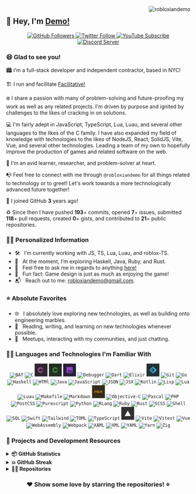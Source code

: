 <img align = "right" src = "https://komarev.com/ghpvc/?username=robloxiandemo" alt = "robloxiandemo" />

## 👋 Hey, I'm [Demo!](https://github.com/robloxiandemo)

<p align = "center" >
  <a href = "https://github.com/robloxiandemo?tab=followers" >
    <img src = "https://img.shields.io/github/followers/robloxiandemo?color=%23f5f5f5&label=Follow%20%40robloxiandemo&logo=GitHub&logoColor=%23fafafa&style=for-the-badge"
      alt = "GitHub Followers" />
  </a>
  <a href = "https://twitter.com/intent/follow?original_referer=https%3A%2F%2Fgithub.com%2Frobloxiandemo&screen_name=robloxiandemo" >
    <img src = "https://img.shields.io/twitter/follow/robloxiandemo?color=1DA1F2&logo=twitter&style=for-the-badge"
      alt = "Twitter Follow" />
  </a>
  <a href = "https://www.youtube.com/c/Demoman?sub_confirmation=1" >
    <img src = "https://img.shields.io/youtube/channel/subscribers/UCLpS7v1M4bRKkq-hMysfOKw?label=Subscribe%20to%20%20%40Demo&logo=YouTube&logoColor=%23FF0000&style=for-the-badge"
      alt = "YouTube Subscribe" />
  </a>
  <a href = "https://discord.gg/zCQTzAr" >
    <img src = "https://img.shields.io/discord/569871687076544545?color=%23738ADB&label=Join%20%40Facilitative&logo=Discord&logoColor=%23738ADB&style=for-the-badge"
      alt = "Discord Server" />
  </a>
</p>

### 😄 Glad to see you!

🏙️ I'm a full-stack developer and independent contractor, based in NYC!

🏗️ I run and facilitate <a href = "https://github.com/Facilitative" title = "GitHub Organization" > Facilitative! </a>

❄️ I share a passion with many of problem-solving and future-proofing my work as well as any related projects. I'm driven by purpose and ignited by challenges to the likes of cracking in on solutions.

💻 I'm fairly adept in JavaScript, TypeScript, Lua, Luau, and several other languages to the likes of the C family. I have also expanded my field of knowledge with technologies to the likes of NodeJS, React, SolidJS, Vite, Vue, and several other technologies. Leading a team of my own to hopefully improve the production of games and related software on the web.

🤔 I'm an avid learner, researcher, and problem-solver at heart.

📭 Feel free to connect with me through `@robloxiandemo` for all things related to technology or to greet! Let's work towards a more technologically advanced future together!

📆 I joined GitHub **3** years ago!

♻️ Since then I have pushed **193**+ commits, opened **7**+ issues, submitted **118**+ pull requests, created **0**+ gists, and contributed to **21**+ public repositories.

### 👨‍🎓 Personalized Information

- 🛠 &nbsp; I’m currently working with JS, TS, Lua, Luau, and roblox-TS.
- 🚀 &nbsp; At the moment, I’m exploring Haskell, Java, Ruby, and Rust.
- 💬 &nbsp; Feel free to ask me in regards to anything <a href =  "https://github.com/robloxiandemo/robloxiandemo/discussions/categories/q-a" title = "Q&A" > here! </a>
- 👾 &nbsp; Fun fact: Game design is just as much as enjoying the game!
- 📬 &nbsp; Reach out to me: <robloxiandemo@gmail.com>.

### ⭐ Absolute Favorites

- 🌐 &nbsp; I absolutely love exploring new technologies, as well as building onto engineering marbles.
- 📰 &nbsp; Reading, writing, and learning on new technologies whenever possible.
- 🍕 &nbsp; Meetups, interacting with my communities, and just chatting.

### 🧑‍💻 Languages and Technologies I'm Familiar With

<p align = "center" >
<code><img height = "35" src = "https://raw.githubusercontent.com/leonardssh/vscord/main/assets/icons/bat.png" alt = "BAT" ></code>
<code><img height = "35" src = "https://raw.githubusercontent.com/leonardssh/vscord/main/assets/icons/c.png" alt = "C" ></code>
<code><img height = "35" src = "https://raw.githubusercontent.com/leonardssh/vscord/main/assets/icons/cpp.png" alt = "C++" ></code>
<code><img height = "35" src = "https://raw.githubusercontent.com/leonardssh/vscord/main/assets/icons/csharp.png" alt = "C#" ></code>
<code><img height = "35" src = "https://raw.githubusercontent.com/leonardssh/vscord/main/assets/icons/css.png" alt = "CSS" ></code>
<code><img height = "35" src = "https://raw.githubusercontent.com/leonardssh/vscord/main/assets/icons/debugging.png" alt = "Debugger" ></code>
<code><img height = "35" src = "https://raw.githubusercontent.com/leonardssh/vscord/main/assets/icons/dart.png" alt = "Dart" ></code>
<code><img height = "35" src = "https://raw.githubusercontent.com/leonardssh/vscord/main/assets/icons/elixir.png" alt = "Elixir" ></code>
<code><img height = "35" src = "https://raw.githubusercontent.com/leonardssh/vscord/main/assets/icons/fsharp.png" alt = "F#" ></code>
<code><img height = "35" src = "https://raw.githubusercontent.com/leonardssh/vscord/main/assets/icons/git.png" alt = "Git" ></code>
<code><img height = "35" src = "https://raw.githubusercontent.com/leonardssh/vscord/main/assets/icons/go.png" alt = "Go" ></code>
<code><img height = "35" src = "https://raw.githubusercontent.com/leonardssh/vscord/main/assets/icons/haskell.png" alt = "Haskell" ></code>
<code><img height = "35" src = "https://raw.githubusercontent.com/leonardssh/vscord/main/assets/icons/html.png" alt = "HTMl" ></code>
<code><img height = "35" src = "https://raw.githubusercontent.com/leonardssh/vscord/main/assets/icons/java.png" alt = "Java" ></code>
<code><img height = "35" src = "https://raw.githubusercontent.com/leonardssh/vscord/main/assets/icons/js.png" alt = "JavaScript" ></code>
<code><img height = "35" src = "https://raw.githubusercontent.com/leonardssh/vscord/main/assets/icons/json.png" alt = "JSON" ></code>
<code><img height = "35" src = "https://raw.githubusercontent.com/leonardssh/vscord/main/assets/icons/jsx.png" alt = "JSX" ></code>
<code><img height = "35" src = "https://raw.githubusercontent.com/leonardssh/vscord/main/assets/icons/kotlin.png" alt = "Kotlin" ></code>
<code><img height = "35" src = "https://raw.githubusercontent.com/leonardssh/vscord/main/assets/icons/lisp.png" alt = "Lisp" ></code>
<code><img height = "35" src = "https://raw.githubusercontent.com/leonardssh/vscord/main/assets/icons/lua.png" alt = "Lua" ></code>
<code><img height = "35" src = "https://raw.githubusercontent.com/leonardssh/vscord/main/assets/icons/luau.png" alt = "Luau" ></code>
<code><img height = "35" src = "https://raw.githubusercontent.com/leonardssh/vscord/main/assets/icons/makefile.png" alt = "Makefile" ></code>
<code><img height = "35" src = "https://raw.githubusercontent.com/leonardssh/vscord/main/assets/icons/markdown.png" alt = "Markdown" ></code>
<code><img height = "35" src = "https://raw.githubusercontent.com/leonardssh/vscord/main/assets/icons/markdownx.png" alt = "MarkdownX" ></code>
<code><img height = "35" src = "https://raw.githubusercontent.com/leonardssh/vscord/main/assets/icons/objective-c.png" alt = "Objective-C" ></code>
<code><img height = "35" src = "https://raw.githubusercontent.com/leonardssh/vscord/main/assets/icons/pascal.png" alt = "Pascal" ></code>
<code><img height = "35" src = "https://raw.githubusercontent.com/leonardssh/vscord/main/assets/icons/php.png" alt = "PHP" ></code>
<code><img height = "35" src = "https://raw.githubusercontent.com/leonardssh/vscord/main/assets/icons/postcss.png" alt = "PostCSS" ></code>
<code><img height = "35" src = "https://raw.githubusercontent.com/leonardssh/vscord/main/assets/icons/purescript.png" alt = "Purescript" ></code>
<code><img height = "35" src = "https://raw.githubusercontent.com/leonardssh/vscord/main/assets/icons/python.png" alt = "Python" ></code>
<code><img height = "35" src = "https://raw.githubusercontent.com/leonardssh/vscord/main/assets/icons/r.png" alt = "RLang" ></code>
<code><img height = "35" src = "https://raw.githubusercontent.com/leonardssh/vscord/main/assets/icons/ruby.png" alt = "Ruby" ></code>
<code><img height = "35" src = "https://raw.githubusercontent.com/leonardssh/vscord/main/assets/icons/rust.png" alt = "Rust" ></code>
<code><img height = "35" src = "https://raw.githubusercontent.com/leonardssh/vscord/main/assets/icons/scss.png" alt = "SCSS" ></code>
<code><img height = "35" src = "https://raw.githubusercontent.com/leonardssh/vscord/main/assets/icons/shell.png" alt = "Shell" ></code>
<code><img height = "35" src = "https://raw.githubusercontent.com/leonardssh/vscord/main/assets/icons/sql.png" alt = "SQL" ></code>
<code><img height = "35" src = "https://raw.githubusercontent.com/leonardssh/vscord/main/assets/icons/swift.png" alt = "Swift" ></code>
<code><img height = "35" src = "https://raw.githubusercontent.com/leonardssh/vscord/main/assets/icons/tailwind.png" alt = "Tailwind" ></code>
<code><img height = "35" src = "https://raw.githubusercontent.com/leonardssh/vscord/main/assets/icons/toml.png" alt = "TOML" ></code>
<code><img height = "35" src = "https://raw.githubusercontent.com/leonardssh/vscord/main/assets/icons/ts.png" alt = "TypeScript" ></code>
<code><img height = "35" src = "https://raw.githubusercontent.com/leonardssh/vscord/main/assets/icons/vercel.png" alt = "Vercel" ></code>
<code><img height = "35" src = "https://raw.githubusercontent.com/leonardssh/vscord/main/assets/icons/viteconfig.png" alt = "Vite" ></code>
<code><img height = "35" src = "https://raw.githubusercontent.com/leonardssh/vscord/main/assets/icons/vitestconfig.png" alt = "Vitest" ></code>
<code><img height = "35" src = "https://raw.githubusercontent.com/leonardssh/vscord/main/assets/icons/vue.png" alt = "Vue" ></code>
<code><img height = "35" src = "https://raw.githubusercontent.com/leonardssh/vscord/main/assets/icons/wasm.png" alt = "WebAssembly" ></code>
<code><img height = "35" src = "https://raw.githubusercontent.com/leonardssh/vscord/main/assets/icons/webpack.png" alt = "Webpack" ></code>
<code><img height = "35" src = "https://raw.githubusercontent.com/leonardssh/vscord/main/assets/icons/xaml.png" alt = "XAML" ></code>
<code><img height = "35" src = "https://raw.githubusercontent.com/leonardssh/vscord/main/assets/icons/xml.png" alt = "XML" ></code>
<code><img height = "35" src = "https://raw.githubusercontent.com/leonardssh/vscord/main/assets/icons/yaml.png" alt = "YAML" ></code>
<code><img height = "35" src = "https://raw.githubusercontent.com/leonardssh/vscord/main/assets/icons/yarn.png" alt = "Yarn" ></code>
<code><img height = "35" src = "https://raw.githubusercontent.com/leonardssh/vscord/main/assets/icons/zig.png" alt = "Zig" ></code>
</p>

### 🚧 Projects and Development Resources

<details>
  <summary>
    <b>
      📦 GitHub Statistics
    </b>
  </summary>

  <br />
  <div align = center>
    <img height = "180em" src = "https://github-readme-stats.robloxiandemo.vercel.app/api?username=robloxiandemo&show_icons=true&count_private=true&bg_color=20232a&theme=dark&hide_border=true&stroke=FFFFFF&dates=0082FF&currStreakLabel=21A4FF&ring=166EAB&fire=00B4FF" />
    <img height = "180em" src = "https://github-readme-stats.robloxiandemo.vercel.app/api/top-langs/?username=robloxiandemo&icon_color=61dafb&bg_color=20232a&langs_count=8&layout=compact&border_color=61dafb&hide_border=true" />
  </div>
</details>

<details>
  <summary>
    <b>
      💥 GitHub Streak
    </b>
  </summary>

  <br />
  <div align = center>
    <img height = "180em" src = "https://github-readme-streak-stats.herokuapp.com/?user=robloxiandemo&background=20232a&theme=dark&hide_border=true&stroke=FFFFFF&dates=0082FF&currStreakLabel=21A4FF&ring=166EAB&fire=00B4FF" />
  </div>
</details>

<details>
  <summary>
    <b>
      👨‍💻 Repositories
    </b>
  </summary>

  <br />
  <div align = center>
    <a align = "left" href = "https://github.com/robloxiandemo/robloxiandemo" title = "Profile" > <img align = "left" height = "125" src = "https://github-readme-stats.vercel.app/api/pin/?username=robloxiandemo&repo=robloxiandemo&theme=react&border_color=61dafb&border_radius=5" > </a>
    <a align = "right" href = "https://github.com/robloxiandemo/Packages" title = "Packages" > <img align = "right" height = "125" src = "https://github-readme-stats.vercel.app/api/pin/?username=robloxiandemo&repo=Packages&theme=react&border_color=61dafb&border_radius=5" > </a>
  </div>
  <br><br><br><br><br><br>
  <h4 align = "center" >
    <a href = "https://github.com/robloxiandemo?tab=repositories" title = "Reveal Repositories" > 🔎 Reveal More 🔍</a>
  </h4>
</details>

<div align="center">

### ❤️ Show some love by starring the repositories! ⭐

</div>

<!--

![Credits](https://github.com/iampavangandhi)

-->
